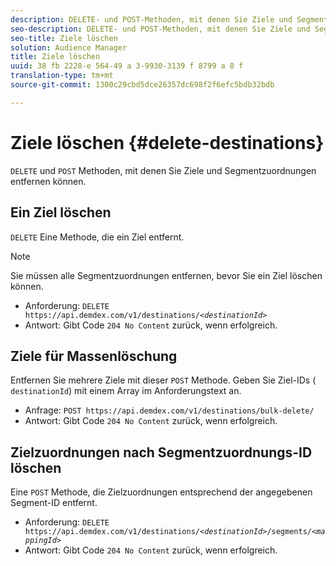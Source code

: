 ```yaml
---
description: DELETE- und POST-Methoden, mit denen Sie Ziele und Segmentzuordnungen entfernen können.
seo-description: DELETE- und POST-Methoden, mit denen Sie Ziele und Segmentzuordnungen entfernen können.
seo-title: Ziele löschen
solution: Audience Manager
title: Ziele löschen
uuid: 38 fb 2228-e 564-49 a 3-9930-3139 f 8799 a 8 f
translation-type: tm+mt
source-git-commit: 1300c29cbd5dce26357dc698f2f6efc5bdb32bdb

---
```



# Ziele löschen {#delete-destinations}

`DELETE` und `POST` Methoden, mit denen Sie Ziele und Segmentzuordnungen entfernen können.

<!-- r_delete_destinations_all.xml -->

## Ein Ziel löschen

`DELETE` Eine Methode, die ein Ziel entfernt.

>[!NOTE]
>
>Sie müssen alle Segmentzuordnungen entfernen, bevor Sie ein Ziel löschen können.

* Anforderung: `DELETE https://api.demdex.com/v1/destinations/`*`<destinationId>`*
* Antwort: Gibt Code `204 No Content` zurück, wenn erfolgreich.

## Ziele für Massenlöschung

Entfernen Sie mehrere Ziele mit dieser `POST` Methode. Geben Sie Ziel-IDs ( `destinationId`) mit einem Array im Anforderungstext an.

* Anfrage: `POST https://api.demdex.com/v1/destinations/bulk-delete/`
* Antwort: Gibt Code `204 No Content` zurück, wenn erfolgreich.

## Zielzuordnungen nach Segmentzuordnungs-ID löschen

Eine `POST` Methode, die Zielzuordnungen entsprechend der angegebenen Segment-ID entfernt.

* Anforderung: `DELETE https://api.demdex.com/v1/destinations/`*`<destinationId>`*`/segments/`*`<mappingId>`*
* Antwort: Gibt Code `204 No Content` zurück, wenn erfolgreich.